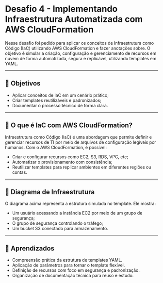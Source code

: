 # Desafio 4 - Implementando Infraestrutura Automatizada com AWS CloudFormation

Nesse desafio foi pedido para aplicar os conceitos de Infraestrutura como Código (IaC) utilizando AWS CloudFormation e fazer anotações sobre. O objetivo é simular a criação, configuração e gerenciamento de recursos em nuvem de forma automatizada, segura e replicável, utilizando templates em YAML.

---

## 🎯 Objetivos

- Aplicar conceitos de IaC em um cenário prático;
- Criar templates reutilizáveis e padronizados;
- Documentar o processo técnico de forma clara.

---

## 📍 O que é IaC com AWS CloudFormation?

Infraestrutura como Código (IaC) é uma abordagem que permite definir e gerenciar recursos de TI por meio de arquivos de configuração legíveis por humanos. Com o AWS CloudFormation, é possível:

- Criar e configurar recursos como EC2, S3, RDS, VPC, etc;
- Automatizar o provisionamento com consistência;
- Reutilizar templates para replicar ambientes em diferentes regiões ou contas.

---

## 📁 Diagrama de Infraestrutura

O diagrama acima representa a estrutura simulada no template. Ele mostra:

- Um usuário acessando a instância EC2 por meio de um grupo de segurança;
- O grupo de segurança controlando o tráfego;
- Um bucket S3 conectado para armazenamento.

---

## 📝 Aprendizados

- Compreensão prática da estrutura de templates YAML.
- Aplicação de parâmetros para tornar o template flexível.
- Definição de recursos com foco em segurança e padronização.
- Organização de documentação técnica para reuso e estudo.
